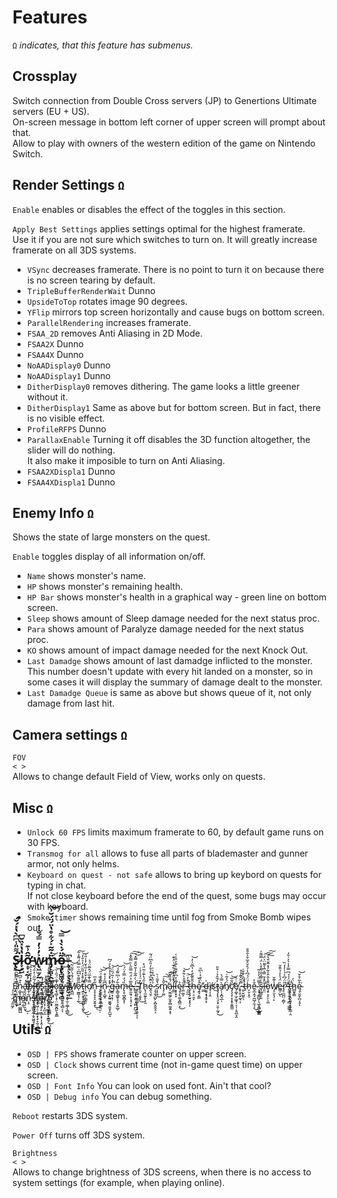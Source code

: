 # Features
`Ω` *indicates, that this feature has submenus.*
## Crossplay
Switch connection from Double Cross servers (JP) to Genertions Ultimate servers (EU + US).\
On-screen message in bottom left corner of upper screen will prompt about that.\
Allow to play with owners of the western edition of the game on Nintendo Switch.
## Render Settings `Ω`

`Enable` enables or disables the effect of the toggles in this section.

`Apply Best Settings` applies settings optimal for the highest framerate.\
Use it if you are not sure which switches to turn on. It will greatly increase framerate on all 3DS systems.

* `VSync` decreases framerate. There is no point to turn it on because there is no screen tearing by default.
* `TripleBufferRenderWait` Dunno
* `UpsideToTop` rotates image 90 degrees.
* `YFlip` mirrors top screen horizontally and cause bugs on bottom screen.
* `ParallelRendering` increases framerate.
* `FSAA_2D` removes Anti Aliasing in 2D Mode.
* `FSAA2X` Dunno
* `FSAA4X` Dunno
* `NoAADisplay0` Dunno
* `NoAADisplay1` Dunno
* `DitherDisplay0` removes dithering. The game looks a little greener without it.
* `DitherDisplay1` Same as above but for bottom screen. But in fact, there is no visible effect.
* `ProfileRFPS` Dunno
* `ParallaxEnable` Turning it off disables the 3D function altogether, the slider will do nothing.\
It also make it imposible to turn on Anti Aliasing.
* `FSAA2XDispla1` Dunno
* `FSAA4XDispla1` Dunno

## Enemy Info `Ω`
Shows the state of large monsters on the quest.

`Enable` toggles display of all information on/off.

* `Name` shows monster's name.
* `HP` shows monster's remaining health.
* `HP Bar` shows monster's health in a graphical way - green line on bottom screen.
* `Sleep` shows amount of Sleep damage needed for the next status proc.
* `Para` shows amount of Paralyze damage needed for the next status proc.
* `KO` shows amount of impact damage needed for the next Knock Out.
* `Last Damadge` shows amount of last damadge inflicted to the monster.
This number doesn't update with every hit landed on a monster, so in some cases it will display the summary of damage dealt to the monster.
* `Last Damadge Queue` is same as above but shows queue of it, not only damage from last hit.

## Camera settings `Ω`
`FOV`\
`< >`\
Allows to change default Field of View, works only on quests.

## Misc `Ω`
* `Unlock 60 FPS` limits maximum framerate to 60, by default game runs on 30 FPS.
* `Transmog for all` allows to fuse all parts of blademaster and gunner armor, not only helms.
* `Keyboard on quest - not safe` allows to bring up keybord on quests for typing in chat.\
If not close keyboard before the end of the quest, some bugs may occur with keyboard.
* `Smoke timer` shows remaining time until fog from Smoke Bomb wipes out.

## Ś̷̢͌̎̾͆͆̀̔̽́̌́͘͜l̴̞͔̺̔̔̽̏̆͆ơ̵̝̞͔̰̹̫͚̤͔͂̂͗͊w̷̢͖̫̗̰͐̓͗̓̿́̐̾m̷̡̙͈̙̭̮̹͚̩͔̻̹̫̩̈̍̃̃͐́͋̊̔̈́̈́̆͗͝ọ̶̧̢̻͚̞̠̼̳̱͉̻͂̈́̇̀̔̿̚͝ ̵̧͉͕̘̖̖͇̲͚̦͎̲͆

Ẹ̷͍̩͍̦̼̤̳̆̈̍̓̒͌̐̈́́͘̕͜͝ṇ̷͚̥̩̳̖̣̦̟̫̺̻̺͛͒̋͆ä̴̟̠̗̜͚̪̣͉̹̙̬́͜ͅb̶̖̊̽̓̑͛͛̂͝ĺ̶̨͓̥̬̱̜̲̹̝̬͍̘̱͂̋͗̒̄́̂͜ȩ̸̞͇͇͈͚̼̰͆́s̷̢̧̟̱̱̺͔̭̦̉̓̽ͅ ̴͈̩̎͒̈́̕͜S̴̢̻͖͙͕̳̯͉̝̩̤͇̻͗̊̎̿̆͌͐͊̇̓̍̚͝͝l̴̛̙͙͠o̷̧͉̻̹̝̜̤̫̼̬̪͈̖̥͇̔̊̈́̋̍̆̕͝w̵̢̧̠͍̬̰̥͍̘̻̗͔͌̓̾̐̈́̃͝ ̷̡̢̣̟̠̞̫̦̼̲̗̖̻̲̊̈́̐͑͐́͐̓̀̿̔͘͜M̸̧̪̪͑̈́̄́̀̆͋͂͝o̷̦̫͇͎̹̦̲̅̏͌̊͆͆͗̏̿̈́͌̔͂̕͜͠ţ̵̛̲̙͙̬̞̪͖̙̞̼̬̃̀̌̽̒̎̏̈́̓͛̐̒̕͜͜͝ͅi̴̩̮̠̪͎̳̭̠͌̓̌͒̓̎͛̆̓̾̎͑ợ̸̜̿̀͊̅̈́̂̅̄̈́̉n̵̞̞͎̞̞̠̬͍͓͋̊̅͜ͅ ̵̧̧̙͍̯̘̩̤͔̮̤̫̣͒̐̎i̷͓̮̱̙͕͕̝͚̰͈̣̋̓͐͐̋͝͝n̷̖̥͔̺̥͆̃̒̍͒ ̴̨̛̪̣͙̫͍̮͚͉͈̬̝̯̺̝͛̽͛̽̾̓̐̀͐́͆g̶̱̠͙͙̣͐̒͑͂́̏̈́̚͝a̴͎͇͉̳̥̞͉͕͍̲̬͋́͗͆͌́́͝m̶̢̝̠̲̬̻͓̏́̓̿̓̈́͗͝ͅe̴͍̼͈̘͕͎̘̜͙͂̅̉̈́̎̿̋̀͗̿̌̽͠͠.̶͇̰̜̟͕̥͔͖̤̪̺̦̰̓́̀̇̃͋̾̎̌̑̄̿̽͝͠ ̴̡̤̯͔̜͇͚͎͎͉̟̭̖͔̋̈ͅT̸̨̬̜͔̬̙̓̈́̍̍̉͑͜h̷̢̩̼̰̥̙͎̱̋́̔͊͗̃̈́̽ḙ̴͉̮̠͐̑͂̏͛͒̉̄̓̎͐͆̈́͂ ̷̧̧̱̗̺̙͕̪͓̬̬̠̗̉́̔͆͒͑͗s̷͕͎̘̔̄͂͑̀͜m̸̡̦͚̌̂͐̚͠͝͠ä̷̗̫̼͚̗̫̭̹̻̰̮͍͙́̐̏̀͠ͅḻ̵̛̲̤͐͒̂̓̓͋͊̍̈͛͊̚l̷̛͙͎̟͓̒̓͆̓̆͊̀̈̄̒̎͑̍ę̴̖̗̖͚̣̯̻̤̝̉͜ȑ̵̼̤͚͕̌̊̀͋̌̚͝ ̴̦̼̰̎͒̓̈͝ṯ̶̨̧̧̮̱̞̝̖̉ͅh̶̜̟̣̠͈̙̑̄̎͊͗̒̔͆̆̍̓͝ȩ̸̱͉̙͇̍͑̌ ̴̲̲̀̈̍̄͛̇̀͆̄̕d̶̮͍͙̘̭̥͙̍ì̸̘̩̩̭s̸̕͜ţ̴̧̨̢̤̘̖͓̤̯̹̰͓͐́̄̑̉͑͒̎͜à̸̗̩͙̪͉̲̜̿́͐n̸̘̈́̒͂͗͝ć̸̡̧̧̛̜͙͓̥̯̱͇̤̐̅͝ẽ̸̩͚͎̫̗͚̘̹͔̩͔̯̪͉̭̇̇̏,̷̡̜̥̟̰͉͎̎̆̆̌͊̊̊ ̴̱̠̬̺͍͉̈́̀͐͛̄̌͑t̶̘̔̾h̷̞̮͕̯̣́̈́́͆̔́̊̆̊̅̌͐̐̂̑e̴̬̲̣̭̘̰̺̗̼͕̗̐͐͜͜ͅ ̴̧̡̩͇̺̗͉͖͙͇͔͇̻̿̈́̓̓͂̕s̵̘̪̳͎͈̊͗͌̉̐̃̎̊̀̈́̿͌̍͘l̶͈̤̑̽̌̿͛̅̾͌̈̍̈́̕͠͠͠ȏ̷̧̟͎̗̠̖̼̤̄̾̂̑̾͂̓̽͂̌̌̔̕͠w̸̡̠̬͉̜̙̾͊̌e̵͇̦̺͗̈́̾̓̉̑̑̆ͅr̷̡̠̪̪̤͔̻̦̋̈́͆͐̉̍̓̒̏̕͘ ̴̢̱͎̯̘̟̗̻̣͖͚̐̈́́́͆̿͐̾͐͐̇̆̓̕ţ̶̝͎̩̭͓͍̞̞͈̜͇̣̯͑̕ḧ̷̻̱̥͇́ę̴̖̤̭̟̪͔̥̊̃̇̊̌͘͝ͅ ̷̩͈͖̗̋̍̓m̵̨̘̟̏͑̈͛̉̓̆̾͌̄͝ỏ̴̰̣̰̖̎n̵͎̠͂̍̄̀s̸̨̡͔̳͈̫̮͔̬͖͈̘̟͓̱̽͋̾̔̕͝t̶̡̨͖̹̠͎̫͙̖̟̞̰̠̘̲̓̋́͌̕͠͝ȩ̴̢͕̠̙͔̳̖͓͎͕̭̦̝̀͊͐̇͛́̆̚͘r̸̨͔̹̙̪͎̫̊̅͂̆̓̔̊̆̓.̸̝̬͍̠̺̯̖̬͓̱̳̘͊̓͒̔̒̌̒̈̇̔̕͜͝ͅ


## Utils `Ω`
* `OSD | FPS` shows framerate counter on upper screen.
* `OSD | Clock` shows current time (not in-game quest time) on upper screen.
* `OSD | Font Info` You can look on used font. Ain't that cool?
* `OSD | Debug info` You can debug something.

`Reboot` restarts 3DS system.

`Power Off` turns off 3DS system.

`Brightness`\
`< >`\
Allows to change brightness of 3DS screens, when there is no access to system settings (for example, when playing online).
